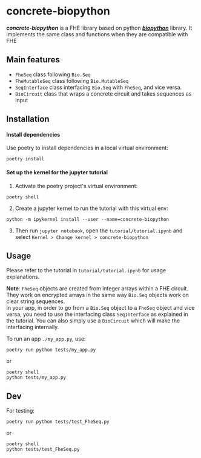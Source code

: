 # concrete-biopython

**_concrete-biopython_** is a FHE library based on python [**_biopython_**](https://biopython.org/) library. It implements the same class and functions when they are compatible with FHE

## Main features

- `FheSeq` class following `Bio.Seq`
- `FheMutableSeq` class following `Bio.MutableSeq`
- `SeqInterface` class interfacing `Bio.Seq`
  with `FheSeq`, and vice versa.
- `BioCircuit` class that wraps a concrete circuit and takes sequences as input

## Installation

#### Install dependencies

Use poetry to install dependencies in a local virtual environment:

```
poetry install
```

#### Set up the kernel for the jupyter tutorial

1. Activate the poetry project's virtual environment:

```
poetry shell
```

2. Create a jupyter kernel to run the tutorial with this virtual env:

```
python -m ipykernel install --user --name=concrete-biopython
```

3. Then run `jupyter notebook`, open the `tutorial/tutorial.ipynb` and select `Kernel > Change kernel > concrete-biopython`

## Usage

Please refer to the tutorial in `tutorial/tutorial.ipynb` for usage explanations.

**Note**: `FheSeq` objects are created from integer arrays within a FHE circuit. They work on encrypted arrays in the same way `Bio.Seq` objects work on clear string sequences.  
In your app, in order to go from a `Bio.Seq` object to a `FheSeq` object and vice versa, you need to use the interfacing class `SeqInterface` as explained in the tutorial. You can also simply use a `BioCircuit` which will make the interfacing internally.

To run an app `./my_app.py`, use:

```
poetry run python tests/my_app.py
```

or

```
poetry shell
python tests/my_app.py
```

## Dev

For testing:

```
poetry run python tests/test_FheSeq.py
```

or

```
poetry shell
python tests/test_FheSeq.py
```
